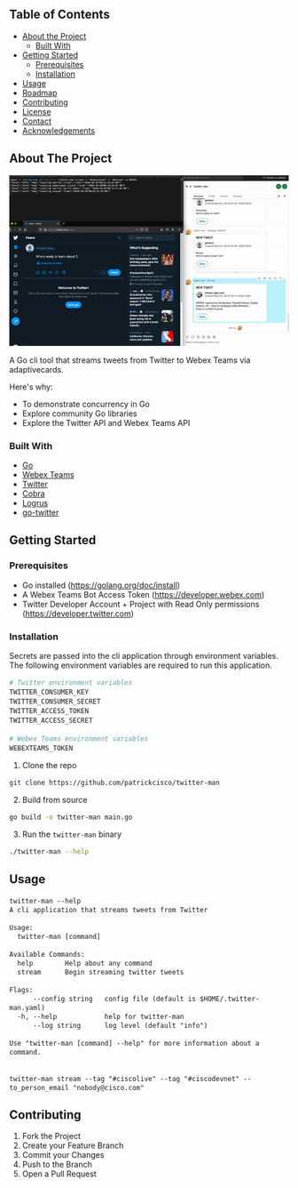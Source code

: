 <!-- [![Contributors][contributors-shield]][contributors-url]
[![Forks][forks-shield]][forks-url]
[![Stargazers][stars-shield]][stars-url]
[![Issues][issues-shield]][issues-url]
 -->

<!-- TABLE OF CONTENTS -->
## Table of Contents

* [About the Project](#about-the-project)
  * [Built With](#built-with)
* [Getting Started](#getting-started)
  * [Prerequisites](#prerequisites)
  * [Installation](#installation)
* [Usage](#usage)
* [Roadmap](#roadmap)
* [Contributing](#contributing)
* [License](#license)
* [Contact](#contact)
* [Acknowledgements](#acknowledgements)



<!-- ABOUT THE PROJECT -->
## About The Project

![example usage](./assets/example-usage.gif)

A Go cli tool that streams tweets from Twitter to Webex Teams via adaptivecards. 

Here's why:
* To demonstrate concurrency in Go
* Explore community Go libraries 
* Explore the Twitter API and Webex Teams API

### Built With
* [Go](https://golang.org/)
* [Webex Teams](https://developer.webex.com/)
* [Twitter](https://developer.twitter.com/)
* [Cobra](https://github.com/spf13/cobra)
* [Logrus](https://github.com/sirupsen/logrus)
* [go-twitter](https://github.com/dghubble/go-twitter)

## Getting Started

### Prerequisites

* Go installed (https://golang.org/doc/install)
* A Webex Teams Bot Access Token (https://developer.webex.com)
* Twitter Developer Account + Project with Read Only permissions (https://developer.twitter.com) 

### Installation
Secrets are passed into the cli application through environment variables. The following environment variables are required to run this application.
```bash
# Twitter environment variables
TWITTER_CONSUMER_KEY
TWITTER_CONSUMER_SECRET
TWITTER_ACCESS_TOKEN
TWITTER_ACCESS_SECRET

# Webex Teams environment variables
WEBEXTEAMS_TOKEN
```

1. Clone the repo
```sh
git clone https://github.com/patrickcisco/twitter-man
```
2. Build from source
```sh
go build -o twitter-man main.go
```
3. Run the ```twitter-man``` binary
```sh
./twitter-man --help
```


<!-- USAGE EXAMPLES -->
## Usage

```
twitter-man --help
A cli application that streams tweets from Twitter

Usage:
  twitter-man [command]

Available Commands:
  help        Help about any command
  stream      Begin streaming twitter tweets

Flags:
      --config string   config file (default is $HOME/.twitter-man.yaml)
  -h, --help            help for twitter-man
      --log string      log level (default "info")

Use "twitter-man [command] --help" for more information about a command.


twitter-man stream --tag "#ciscolive" --tag "#ciscodevnet" --to_person_email "nobody@cisco.com"
```

<!-- CONTRIBUTING -->
## Contributing
1. Fork the Project
2. Create your Feature Branch
3. Commit your Changes
4. Push to the Branch
5. Open a Pull Request